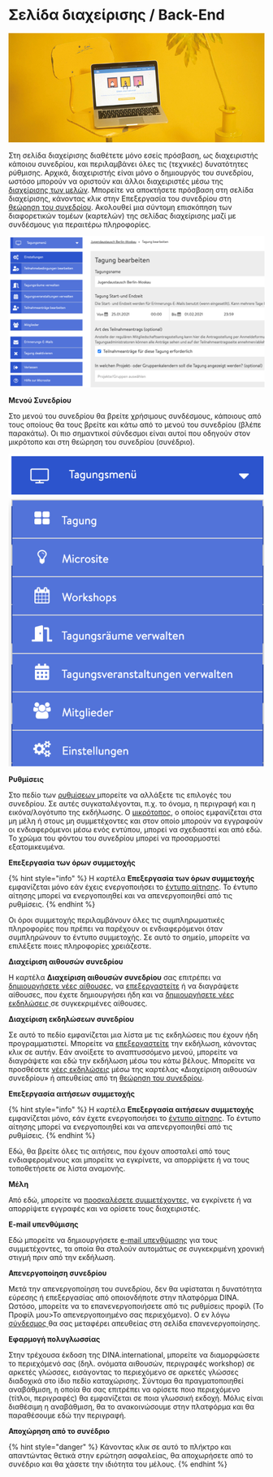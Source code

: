 # Σελίδα διαχείρισης / Back-End

![](../.gitbook/assets/gitbook_laptop_750x320.jpg)

Στη σελίδα διαχείρισης διαθέτετε μόνο εσείς πρόσβαση, ως διαχειριστής κάποιου συνεδρίου, και περιλαμβάνει όλες τις \(τεχνικές\) δυνατότητες ρύθμισης. Αρχικά, διαχειριστής είναι μόνο ο δημιουργός του συνεδρίου, ωστόσο μπορούν να οριστούν και άλλοι διαχειριστές μέσω της [διαχείρισης των μελών](https://app.gitbook.com/@dina-international/s/manual/v/gre/funktionalitaeten/teilnehmendenmanagement). Μπορείτε να αποκτήσετε πρόσβαση στη σελίδα διαχείρισης, κάνοντας κλικ στην Επεξεργασία του συνεδρίου στη [θεώρηση του συνεδρίου](https://app.gitbook.com/@dina-international/s/manual/v/gre/funktionalitaeten/uebersicht/tagungsansicht). Ακολουθεί μια σύντομη επισκόπηση των διαφορετικών τομέων \(καρτελών\) της σελίδας διαχείρισης μαζί με συνδέσμους για περαιτέρω πληροφορίες.

![&#x3A3;&#x3B5;&#x3BB;&#x3AF;&#x3B4;&#x3B1; &#x3B4;&#x3B9;&#x3B1;&#x3C7;&#x3B5;&#x3AF;&#x3C1;&#x3B9;&#x3C3;&#x3B7;&#x3C2; \(&#x3BC;&#x3B5; &#x3B5;&#x3BD;&#x3B5;&#x3C1;&#x3B3;&#x3BF;&#x3C0;&#x3BF;&#x3B9;&#x3B7;&#x3BC;&#x3AD;&#x3BD;&#x3BF; &#x3AD;&#x3BD;&#x3C4;&#x3C5;&#x3C0;&#x3BF; &#x3B1;&#x3AF;&#x3C4;&#x3B7;&#x3C3;&#x3B7;&#x3C2;\)](../.gitbook/assets/admin-seite.png)

**Μενού Συνεδρίου**

Στο μενού του συνεδρίου θα βρείτε χρήσιμους συνδέσμους, κάποιους από τους οποίους θα τους βρείτε και κάτω από το μενού του συνεδρίου \(βλέπε παρακάτω\). Οι πιο σημαντικοί σύνδεσμοι είναι αυτοί που οδηγούν στον μικρότοπο και στη θεώρηση του συνεδρίου \(συνέδριο\).

![&#x395;&#x3AF;&#x3BD;&#x3B1;&#x3B9; &#x3C3;&#x3B7;&#x3BC;&#x3B1;&#x3BD;&#x3C4;&#x3B9;&#x3BA;&#x3BF;&#x3AF; &#x3BA;&#x3C5;&#x3C1;&#x3AF;&#x3C9;&#x3C2; &#x3BF;&#x3B9; &#x3C3;&#x3CD;&#x3BD;&#x3B4;&#x3B5;&#x3C3;&#x3BC;&#x3BF;&#x3B9; &#x3B3;&#x3B9;&#x3B1; &#x3C4;&#x3BF; &#x3C3;&#x3C5;&#x3BD;&#x3AD;&#x3B4;&#x3C1;&#x3B9;&#x3BF; &#x3BA;&#x3B1;&#x3B9; &#x3C4;&#x3BF;&#x3BD; &#x3BC;&#x3B9;&#x3BA;&#x3C1;&#x3CC;&#x3C4;&#x3BF;&#x3C0;&#x3BF;](../.gitbook/assets/tagungsmenu-.png)

**Ρυθμίσεις**

Στο πεδίο των [ρυθμίσεων ](https://app.gitbook.com/@dina-international/s/manual/~/drafts/-MacqGd22KFwEamyYjJB/v/gre/funktionalitaeten/start)μπορείτε να αλλάξετε τις επιλογές του συνεδρίου. Σε αυτές συγκαταλέγονται, π.χ. το όνομα, η περιγραφή και η εικόνα/λογότυπο της εκδήλωσης. Ο [μικρότοπος](https://app.gitbook.com/@dina-international/s/manual/~/drafts/-MacqGd22KFwEamyYjJB/v/gre/funktionalitaeten/start/microsite), ο οποίος εμφανίζεται στα μη μέλη ή στους μη συμμετέχοντες και στον οποίο μπορούν να εγγραφούν οι ενδιαφερόμενοι μέσω ενός εντύπου, μπορεί να σχεδιαστεί και από εδώ. Το χρώμα του φόντου του συνεδρίου μπορεί να προσαρμοστεί εξατομικευμένα.

**Επεξεργασία των όρων συμμετοχής**

{% hint style="info" %}
Η καρτέλα **Επεξεργασία των όρων συμμετοχής** εμφανίζεται μόνο εάν έχεις ενεργοποιήσει το [έντυπο αίτησης](https://app.gitbook.com/@dina-international/s/manual/~/drafts/-MacqGd22KFwEamyYjJB/v/gre/funktionalitaeten/teilnehmendenmanagement/antragsformular). Το έντυπο αίτησης μπορεί να ενεργοποιηθεί και να απενεργοποιηθεί από τις ρυθμίσεις.
{% endhint %}

Οι όροι συμμετοχής περιλαμβάνουν όλες τις συμπληρωματικές πληροφορίες που πρέπει να παρέχουν οι ενδιαφερόμενοι όταν συμπληρώνουν το έντυπο συμμετοχής. Σε αυτό το σημείο, μπορείτε να επιλέξετε ποιες πληροφορίες χρειάζεστε.

**Διαχείριση αιθουσών συνεδρίου**

Η καρτέλα **Διαχείριση αιθουσών συνεδρίου** σας επιτρέπει να [δημιουργήσετε νέες αίθουσες](https://app.gitbook.com/@dina-international/s/manual/~/drafts/-MacqGd22KFwEamyYjJB/v/gre/funktionalitaeten/rooms), να [επεξεργαστείτε](https://app.gitbook.com/@dina-international/s/manual/~/drafts/-MacqGd22KFwEamyYjJB/v/gre/funktionalitaeten/rooms) ή να διαγράψετε αίθουσες, που έχετε δημιουργήσει ήδη και να [δημιουργήσετε νέες εκδηλώσεις ](https://app.gitbook.com/@dina-international/s/manual/~/drafts/-MacqGd22KFwEamyYjJB/v/gre/funktionalitaeten/veranstaltungen-erstellen)σε συγκεκριμένες αίθουσες.

**Διαχείριση εκδηλώσεων συνεδρίου**

Σε αυτό το πεδίο εμφανίζεται μια λίστα με τις εκδηλώσεις που έχουν ήδη προγραμματιστεί. Μπορείτε να [επεξεργαστείτε](https://app.gitbook.com/@dina-international/s/manual/~/drafts/-MacqGd22KFwEamyYjJB/v/gre/funktionalitaeten/veranstaltungen-erstellen) την εκδήλωση, κάνοντας κλικ σε αυτήν. Εάν ανοίξετε το αναπτυσσόμενο μενού, μπορείτε να διαγράψετε και εδώ την εκδήλωση μέσω του κάτω βέλους. Μπορείτε να προσθέσετε [νέες εκδηλώσεις](https://app.gitbook.com/@dina-international/s/manual/~/drafts/-MacqGd22KFwEamyYjJB/v/gre/funktionalitaeten/veranstaltungen-erstellen) μέσω της καρτέλας «Διαχείριση αιθουσών συνεδρίου» ή απευθείας από τη [θεώρηση του συνεδρίου](https://app.gitbook.com/@dina-international/s/manual/~/drafts/-MacqGd22KFwEamyYjJB/v/gre/funktionalitaeten/uebersicht/tagungsansicht).

**Επεξεργασία αιτήσεων συμμετοχής**

{% hint style="info" %}
Η καρτέλα **Επεξεργασία αιτήσεων συμμετοχής** εμφανίζεται μόνο, εάν έχετε ενεργοποιήσει το [έντυπο αίτησης](https://app.gitbook.com/@dina-international/s/manual/~/drafts/-MacqGd22KFwEamyYjJB/v/gre/funktionalitaeten/teilnehmendenmanagement/antragsformular). Το έντυπο αίτησης μπορεί να ενεργοποιηθεί και να απενεργοποιηθεί από τις ρυθμίσεις.
{% endhint %}

Εδώ, θα βρείτε όλες τις αιτήσεις, που έχουν αποσταλεί από τους ενδιαφερομένους και μπορείτε να εγκρίνετε, να απορρίψετε ή να τους τοποθετήσετε σε λίστα αναμονής.

**Μέλη**

Από εδώ, μπορείτε να [προσκαλέσετε συμμετέχοντες](https://app.gitbook.com/@dina-international/s/manual/~/drafts/-MacqGd22KFwEamyYjJB/v/gre/funktionalitaeten/teilnehmendenmanagement), να εγκρίνετε ή να απορρίψετε εγγραφές και να ορίσετε τους διαχειριστές.

**E-mail υπενθύμισης**

Εδώ μπορείτε να δημιουργήσετε [e-mail υπενθύμισης](https://app.gitbook.com/@dina-international/s/manual/~/drafts/-MacqGd22KFwEamyYjJB/v/gre/funktionalitaeten/teilnehmendenmanagement/erinnerungsmails) για τους συμμετέχοντες, τα οποία θα σταλούν αυτομάτως σε συγκεκριμένη χρονική στιγμή πριν από την εκδήλωση.

**Απενεργοποίηση συνεδρίου**

Μετά την απενεργοποίηση του συνεδρίου, δεν θα υφίσταται η δυνατότητα εύρεσης ή επεξεργασίας από οποιονδήποτε στην πλατφόρμα DINA. Ωστόσο, μπορείτε να το επανενεργοποιήσετε από τις ρυθμίσεις προφίλ \(Το Προφίλ μου&gt;Το απενεργοποιημένο σας περιεχόμενο\). Ο εν λόγω [σύνδεσμος ](https://dina.international/login/?next=/account/deactivated/)θα σας μεταφέρει απευθείας στη σελίδα επανενεργοποίησης.

**Εφαρμογή πολυγλωσσίας**

Στην τρέχουσα έκδοση της DINA.international, μπορείτε να διαμορφώσετε το περιεχόμενό σας \(δηλ. ονόματα αιθουσών, περιγραφές workshop\) σε αρκετές γλώσσες, εισάγοντας το περιεχόμενο σε αρκετές γλώσσες διαδοχικά στο ίδιο πεδίο καταχώρισης. Σύντομα θα πραγματοποιηθεί αναβάθμιση, η οποία θα σας επιτρέπει να ορίσετε ποιο περιεχόμενο \(τίτλοι, περιγραφές\) θα εμφανίζεται σε ποια γλωσσική εκδοχή. Μόλις είναι διαθέσιμη η αναβάθμιση, θα το ανακοινώσουμε στην πλατφόρμα και θα παραθέσουμε εδώ την περιγραφή.

**Αποχώρηση από το συνέδριο**

{% hint style="danger" %}
Κάνοντας κλικ σε αυτό το πλήκτρο και απαντώντας θετικά στην ερώτηση ασφαλείας, θα αποχωρήσετε από το συνέδριο και θα χάσετε την ιδιότητα του μέλους.
{% endhint %}


